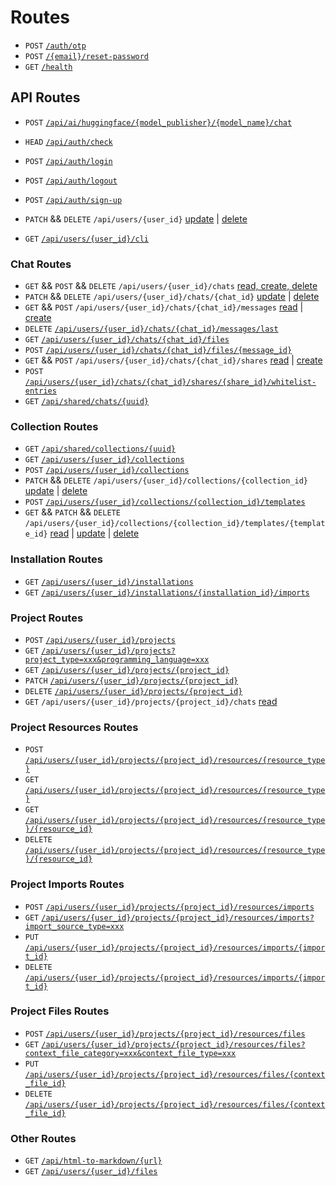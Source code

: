 # Routes

- `POST` [`/auth/otp`](../auth-otp.post.md)
- `POST` [`/{email}/reset-password`](../email-{email}-reset-password.post.md)
- `GET` [`/health`](../health.get.md)

## API Routes

- `POST` [`/api/ai/huggingface/{model_publisher}/{model_name}/chat`](../api-ai-huggingface-{model_publisher}-{model_name}-chat.post.md)

- `HEAD` [`/api/auth/check`](../api-auth-check.head.md)
- `POST` [`/api/auth/login`](../api-auth-login.post.md)
- `POST` [`/api/auth/logout`](../api-auth-logout.post.md)
- `POST` [`/api/auth/sign-up`](../api-auth-sign-up.post.md)
- `PATCH` && `DELETE` `/api/users/{user_id}` [update](../api-users-{user_id}.patch.md) | [delete](../api-users-{user_id}.delete.md)
- `GET` [`/api/users/{user_id}/cli`](../api-users-{user_id}-cli.get.md)

### Chat Routes

- `GET` && `POST` && `DELETE` `/api/users/{user_id}/chats` [read, create, delete](../api-users-{user_id}-chats.get.post.delete.md)
- `PATCH` && `DELETE` `/api/users/{user_id}/chats/{chat_id}` [update](../api-users-{user_id}-chats-{chat_id}.patch.md) | [delete](../api-users-{user_id}-chats-{chat_id}.delete.md)
- `GET` && `POST` `/api/users/{user_id}/chats/{chat_id}/messages` [read](../api-users-{user_id}-chats-{chat_id}-messages.get.md) | [create](../api-users-{user_id}-chats-{chat_id}-messages.post.md)
- `DELETE` [`/api/users/{user_id}/chats/{chat_id}/messages/last`](../api-users-{user_id}-chats-{chat_id}-messages-last.delete.md)
- `GET` [`/api/users/{user_id}/chats/{chat_id}/files`](../api-users-{user_id}-chats-{chat_id}-files.get.md)
- `POST` [`/api/users/{user_id}/chats/{chat_id}/files/{message_id}`](../api-users-{user_id}-chats-{chat_id}-files-{message_id}.post.md)
- `GET` && `POST` `/api/users/{user_id}/chats/{chat_id}/shares` [read](../api-users-{user_id}-chats-{chat_id}-shares.get.md) | [create](../api-users-{user_id}-chats-{chat_id}-shares.post.md)
- `POST` [`/api/users/{user_id}/chats/{chat_id}/shares/{share_id}/whitelist-entries`](../api-users-{user_id}-chats-{chat_id}-shares-{share_id}-whitelist-entries.post.md)
- `GET` [`/api/shared/chats/{uuid}`](../api-shared-chats-{uuid}.get.md)

### Collection Routes

- `GET` [`/api/shared/collections/{uuid}`](../api-shared-collections-{uuid}.get.md)
- `GET` [`/api/users/{user_id}/collections`](../api-users-{user_id}-collections.get.md)
- `POST` [`/api/users/{user_id}/collections`](../api-users-{user_id}-collections.post.md)
- `PATCH` && `DELETE` `/api/users/{user_id}/collections/{collection_id}` [update](../api-users-{user_id}-collections-{collection_id}.patch.md) | [delete](../api-users-{user_id}-collections-{collection_id}.delete.md)
- `POST` [`/api/users/{user_id}/collections/{collection_id}/templates`](../api-users-{user_id}-collections-{collection_id}-templates.post.md)
- `GET` && `PATCH` && `DELETE` `/api/users/{user_id}/collections/{collection_id}/templates/{template_id}` [read](../api-users-{user_id}-collections-{collection_id}-templates-{template_id}.get.md) | [update](../api-users-{user_id}-collections-{collection_id}-templates-{template_id}.patch.md) | [delete](../api-users-{user_id}-collections-{collection_id}-templates-{template_id}.delete.md)

### Installation Routes

- `GET` [`/api/users/{user_id}/installations`](../api-users-{user_id}-installations.get.md)
- `GET` [`/api/users/{user_id}/installations/{installation_id}/imports`](../api-users-{user_id}-installations-{installation_id}-imports.get.md)

### Project Routes

- `POST` [`/api/users/{user_id}/projects`](../api-users-{user_id}-projects.post.md)
- `GET` [`/api/users/{user_id}/projects?project_type=xxx&programming_language=xxx`](../api-users-{user_id}-projects.get.md)
- `GET` [`/api/users/{user_id}/projects/{project_id}`](../api-users-{user_id}-projects-{project_id}.get.md)
- `PATCH` [`/api/users/{user_id}/projects/{project_id}`](../api-users-{user_id}-projects-{project_id}.patch.md)
- `DELETE` [`/api/users/{user_id}/projects/{project_id}`](../api-users-{user_id}-projects-{project_id}.delete.md)
- `GET` `/api/users/{user_id}/projects/{project_id}/chats` [read](../api-users-{user_id}-projects-{project_id}-chats.get.md)

### Project Resources Routes

- `POST` [`/api/users/{user_id}/projects/{project_id}/resources/{resource_type}`](../api-users-{user_id}-projects-{project_id}-resources-{resource_type}.post.md)
- `GET` [`/api/users/{user_id}/projects/{project_id}/resources/{resource_type}`](../api-users-{user_id}-projects-{project_id}-resources-{resource_type}.get.md)
- `GET` [`/api/users/{user_id}/projects/{project_id}/resources/{resource_type}/{resource_id}`](../api-users-{user_id}-projects-{project_id}-resources-{resource_type}-{resource_id}.get.md)
- `DELETE` [`/api/users/{user_id}/projects/{project_id}/resources/{resource_type}/{resource_id}`](../api-users-{user_id}-projects-{project_id}-resources-{resource_type}-{resource_id}.delete.md)

### Project Imports Routes

- `POST` [`/api/users/{user_id}/projects/{project_id}/resources/imports`](../api-users-{user_id}-projects-{project_id}-resources-imports.post.md)
- `GET` [`/api/users/{user_id}/projects/{project_id}/resources/imports?import_source_type=xxx`](../api-users-{user_id}-projects-{project_id}-resources-imports.get.md)
- `PUT` [`/api/users/{user_id}/projects/{project_id}/resources/imports/{import_id}`](../api-users-{user_id}-projects-{project_id}-resources-imports-{import_id}.put.md)
- `DELETE` [`/api/users/{user_id}/projects/{project_id}/resources/imports/{import_id}`](../api-users-{user_id}-projects-{project_id}-resources-imports-{import_id}.delete.md)

### Project Files Routes

- `POST` [`/api/users/{user_id}/projects/{project_id}/resources/files`](../api-users-{user_id}-projects-{project_id}-resources-files.post.md)
- `GET` [`/api/users/{user_id}/projects/{project_id}/resources/files?context_file_category=xxx&context_file_type=xxx`](../api-users-{user_id}-projects-{project_id}-resources-files.get.md)
- `PUT` [`/api/users/{user_id}/projects/{project_id}/resources/files/{context_file_id}`](../api-users-{user_id}-projects-{project_id}-resources-files-{context_file_id}.put.md)
- `DELETE` [`/api/users/{user_id}/projects/{project_id}/resources/files/{context_file_id}`](../api-users-{user_id}-projects-{project_id}-resources-files-{context_file_id}.delete.md)

### Other Routes

- `GET` [`/api/html-to-markdown/{url}`](../api-html-to-markdown-{url}.get.md)
- `GET` [`/api/users/{user_id}/files`](../api-users-{user_id}-files.get.md)

